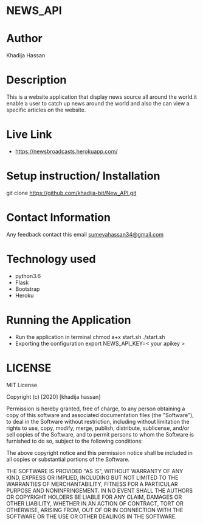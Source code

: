 # NEWS_API

#  Author
Khadija Hassan

# Description
This is a website  application that display news source all around the world.it enable a user to catch up news around the world and also the can view a specific articles on the website.

# Live Link
* https://newsbroadcasts.herokuapp.com/

# Setup instruction/ Installation
git clone https://github.com/khadija-bit/New_API.git

# Contact Information
Any feedback contact this email  sumeyahassan34@gmail.com

# Technology used
* python3.6
* Flask 
* Bootstrap
* Heroku


# Running the Application
 * Run the application in terminal
       chmod a+x start.sh
       ./start.sh
 * Exporting the configuration
            export NEWS_API_KEY=< your apikey >
          

# LICENSE

MIT License

Copyright (c) [2020] [khadija hassan]

Permission is hereby granted, free of charge, to any person obtaining a copy of this software and associated documentation files (the "Software"), to deal in the Software without restriction, including without limitation the rights to use, copy, modify, merge, publish, distribute, sublicense, and/or sell copies of the Software, and to permit persons to whom the Software is furnished to do so, subject to the following conditions:

The above copyright notice and this permission notice shall be included in all copies or substantial portions of the Software.

THE SOFTWARE IS PROVIDED "AS IS", WITHOUT WARRANTY OF ANY KIND, EXPRESS OR IMPLIED, INCLUDING BUT NOT LIMITED TO THE WARRANTIES OF MERCHANTABILITY, FITNESS FOR A PARTICULAR PURPOSE AND NONINFRINGEMENT. IN NO EVENT SHALL THE AUTHORS OR COPYRIGHT HOLDERS BE LIABLE FOR ANY CLAIM, DAMAGES OR OTHER LIABILITY, WHETHER IN AN ACTION OF CONTRACT, TORT OR OTHERWISE, ARISING FROM, OUT OF OR IN CONNECTION WITH THE SOFTWARE OR THE USE OR OTHER DEALINGS IN THE SOFTWARE.
